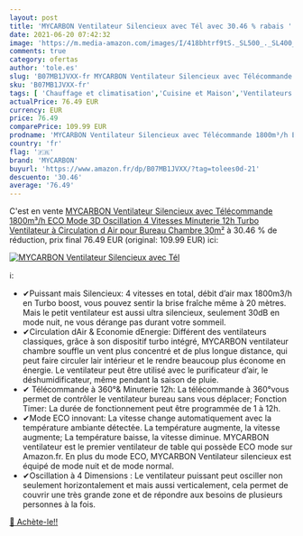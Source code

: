 ```yaml
---
layout: post
title: 'MYCARBON Ventilateur Silencieux avec Tél avec 30.46 % rabais '
date: 2021-06-20 07:42:32
image: 'https://m.media-amazon.com/images/I/418bhtrf9tS._SL500_._SL400_.jpg'
comments: true
category: ofertas
author: 'tole.es'
slug: 'B07MB1JVXX-fr MYCARBON Ventilateur Silencieux avec Télécommande 1800m³/h...'
sku: 'B07MB1JVXX-fr'
tags: [ 'Chauffage et climatisation','Cuisine et Maison','Ventilateurs','Ventilateurs de table','mycarbon', ]
actualPrice: 76.49 EUR
currency: EUR
price: 76.49
comparePrice: 109.99 EUR
prodname: 'MYCARBON Ventilateur Silencieux avec Télécommande 1800m³/h ECO Mode 3D Oscillation 4 Vitesses Minuterie 12h Turbo Ventilateur à Circulation d Air pour Bureau Chambre 30m²'
country: 'fr'
flag: '🇫🇷'
brand: 'MYCARBON'
buyurl: 'https://www.amazon.fr/dp/B07MB1JVXX/?tag=tolees0d-21'
descuento: '30.46'
average: '76.49'
---
```


C'est en vente [MYCARBON Ventilateur Silencieux avec Télécommande 1800m³/h ECO Mode 3D Oscillation 4 Vitesses Minuterie 12h Turbo Ventilateur à Circulation d Air pour Bureau Chambre 30m²](https://www.amazon.fr/dp/B07MB1JVXX/?tag=tolees0d-21)  à  30.46 % de réduction, prix final  76.49 EUR (original: 109.99 EUR) ici:

[![MYCARBON Ventilateur Silencieux avec Tél](https://m.media-amazon.com/images/I/418bhtrf9tS._SL500_._SL400_.jpg)](https://www.amazon.fr/dp/B07MB1JVXX/?tag=tolees0d-21)

ℹ️:

- ✔Puissant mais Silencieux: 4 vitesses en total, débit d’air max 1800m3/h en Turbo boost, vous pouvez sentir la brise fraîche même à 20 mètres. Mais le petit ventilateur est aussi ultra silencieux, seulement 30dB en mode nuit, ne vous dérange pas durant votre sommeil.
- ✔Circulation dAir & Economie dEnergie: Différent des ventilateurs classiques, grâce à son dispositif turbo intégré, MYCARBON ventilateur chambre souffle un vent plus concentré et de plus longue distance, qui peut faire circuler lair intérieur et le rendre beaucoup plus économe en énergie. Le ventilateur peut être utilisé avec le purificateur d’air, le déshumidificateur, même pendant la saison de pluie.
- ✔ Télécommande à 360°& Minuterie 12h: La télécommande à 360°vous permet de contrôler le ventilateur bureau sans vous déplacer; Fonction Timer: La durée de fonctionnement peut être programmée de 1 à 12h.
- ✔Mode ECO innovant: La vitesse change automatiquement avec la température ambiante détectée. La température augmente, la vitesse augmente; La température baisse, la vitesse diminue. MYCARBON ventilateur est le premier ventilateur de table qui possède ECO mode sur Amazon.fr. En plus du mode ECO, MYCARBON Ventilateur silencieux est équipé de mode nuit et de mode normal.
- ✔Oscillation à 4 Dimensions : Le ventilateur puissant peut osciller non seulement horizontalement et mais aussi verticalement, cela permet de couvrir une très grande zone et de répondre aux besoins de plusieurs personnes à la fois.

[🛒 Achète-le!!](https://www.amazon.fr/dp/B07MB1JVXX/?tag=tolees0d-21)
